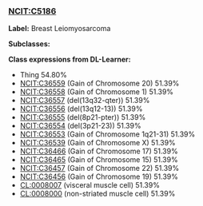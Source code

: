 
### [NCIT:C5186](http://purl.obolibrary.org/obo/NCIT_C5186)
**Label:** Breast Leiomyosarcoma

**Subclasses:** 

**Class expressions from DL-Learner:**

- Thing 54.80%
- [NCIT:C36559](http://purl.obolibrary.org/obo/NCIT_C36559) (Gain of Chromosome 20) 51.39%
- [NCIT:C36558](http://purl.obolibrary.org/obo/NCIT_C36558) (Gain of Chromosome 1) 51.39%
- [NCIT:C36557](http://purl.obolibrary.org/obo/NCIT_C36557) (del(13q32-qter)) 51.39%
- [NCIT:C36556](http://purl.obolibrary.org/obo/NCIT_C36556) (del(13q12-13)) 51.39%
- [NCIT:C36555](http://purl.obolibrary.org/obo/NCIT_C36555) (del(8p21-pter)) 51.39%
- [NCIT:C36554](http://purl.obolibrary.org/obo/NCIT_C36554) (del(3p21-23)) 51.39%
- [NCIT:C36553](http://purl.obolibrary.org/obo/NCIT_C36553) (Gain of Chromosome 1q21-31) 51.39%
- [NCIT:C36539](http://purl.obolibrary.org/obo/NCIT_C36539) (Gain of Chromosome X) 51.39%
- [NCIT:C36466](http://purl.obolibrary.org/obo/NCIT_C36466) (Gain of Chromosome 17) 51.39%
- [NCIT:C36465](http://purl.obolibrary.org/obo/NCIT_C36465) (Gain of Chromosome 15) 51.39%
- [NCIT:C36457](http://purl.obolibrary.org/obo/NCIT_C36457) (Gain of Chromosome 22) 51.39%
- [NCIT:C36456](http://purl.obolibrary.org/obo/NCIT_C36456) (Gain of Chromosome 19) 51.39%
- [CL:0008007](http://purl.obolibrary.org/obo/CL_0008007) (visceral muscle cell) 51.39%
- [CL:0008000](http://purl.obolibrary.org/obo/CL_0008000) (non-striated muscle cell) 51.39%


